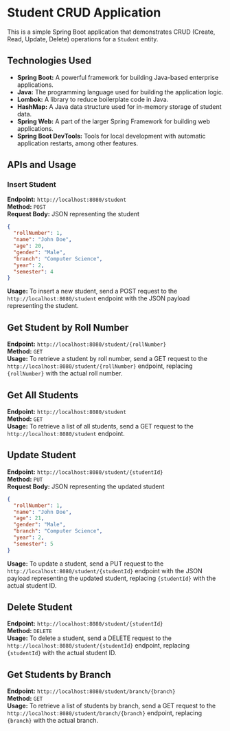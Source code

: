# Student CRUD Application

This is a simple Spring Boot application that demonstrates CRUD (Create, Read, Update, Delete) operations for a `Student` entity.

## Technologies Used

- **Spring Boot:** A powerful framework for building Java-based enterprise applications.
- **Java:** The programming language used for building the application logic.
- **Lombok:** A library to reduce boilerplate code in Java.
- **HashMap:** A Java data structure used for in-memory storage of student data.
- **Spring Web:** A part of the larger Spring Framework for building web applications.
- **Spring Boot DevTools:** Tools for local development with automatic application restarts, among other features.

## APIs and Usage

### Insert Student

**Endpoint:** `http://localhost:8080/student`  
**Method:** `POST`  
**Request Body:** JSON representing the student  
```json
{
  "rollNumber": 1,
  "name": "John Doe",
  "age": 20,
  "gender": "Male",
  "branch": "Computer Science",
  "year": 2,
  "semester": 4
}
```
**Usage:** To insert a new student, send a POST request to the `http://localhost:8080/student` endpoint with the JSON payload representing the student.
## Get Student by Roll Number

**Endpoint:** `http://localhost:8080/student/{rollNumber}`  
**Method:** `GET`  
**Usage:** To retrieve a student by roll number, send a GET request to the `http://localhost:8080/student/{rollNumber}` endpoint, replacing `{rollNumber}` with the actual roll number.

## Get All Students

**Endpoint:** `http://localhost:8080/student`  
**Method:** `GET`  
**Usage:** To retrieve a list of all students, send a GET request to the `http://localhost:8080/student` endpoint.

## Update Student

**Endpoint:** `http://localhost:8080/student/{studentId}`  
**Method:** `PUT`  
**Request Body:** JSON representing the updated student  
```json
{
  "rollNumber": 1,
  "name": "John Doe",
  "age": 21,
  "gender": "Male",
  "branch": "Computer Science",
  "year": 2,
  "semester": 5
}
```
**Usage:** To update a student, send a PUT request to the `http://localhost:8080/student/{studentId}` endpoint with the JSON payload representing the updated student, replacing `{studentId}` with the actual student ID.

## Delete Student

**Endpoint:** `http://localhost:8080/student/{studentId}`  
**Method:** `DELETE`  
**Usage:** To delete a student, send a DELETE request to the `http://localhost:8080/student/{studentId}` endpoint, replacing `{studentId}` with the actual student ID.

## Get Students by Branch

**Endpoint:** `http://localhost:8080/student/branch/{branch}`  
**Method:** `GET`  
**Usage:** To retrieve a list of students by branch, send a GET request to the `http://localhost:8080/student/branch/{branch}` endpoint, replacing `{branch}` with the actual branch.
